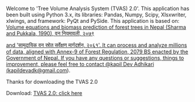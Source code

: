 Welcome to 'Tree Volume Analysis System (TVAS) 2.0'. This application has been built using Python 3.x, its libraries: Pandas, Numpy, Scipy, Xlsxwriter, xlwings, and framework: PyQt and PySide. This application is based on:  <a href='https://www.researchgate.net/publication/313927612_Volume_equations_and_biomass_prediction_of_forest_trees_in_Nepal'> Volume equations and biomass prediction of forest trees in Nepal (Sharma and Pukkala, 1990), <a href='https://www.mofe.gov.np/uploads/documents/%E0%A4%B5%E0%A4%A8-%E0%A4%A8%E0%A4%BF%E0%A4%AF%E0%A4%AE%E0%A4%BE%E0%A4%B5%E0%A4%B2%E0%A5%80-%E0%A5%A8%E0%A5%A6%E0%A5%AD%E0%A5%AF1656843781pdf-2202-765-1658748113.pdf'> वन नियमावली, २०७९ </p> and 'सामुदायिक वन स्रोत सर्वेक्षण मार्गदर्शन, २०६१'. It can process and analyze millions of data, aligned with Annex-9 of Forest Regulation, 2079 BS enacted by the Government of Nepal. If you have any questions or suggestions, things to improvement, please feel free to contact @kapil Dev Adhikari (kapildevadk@gmail.com).

Thanks for downloading the TVAS 2.0

Download: [TVAS 2.0: click here](https://github.com/kapildevadk/TVAS-2.0/releases/download/V2.0/TVAS.2.0.exe)
